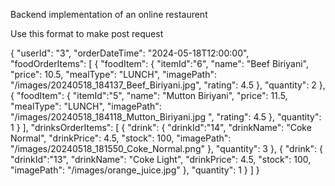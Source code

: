 Backend implementation of an online restaurent



Use this format to make post request

{
  "userId": "3",
  "orderDateTime": "2024-05-18T12:00:00",
  "foodOrderItems": [
    {
      "foodItem": {
        "itemId":"6",
        "name": "Beef Biriyani",
        "price": 10.5,
        "mealType": "LUNCH",
        "imagePath": "/images/20240518_184137_Beef_Biriyani.jpg",
        "rating": 4.5
      },
      "quantity": 2
    },
    {
      "foodItem": {
          "itemId":"5",
        "name": "Mutton Biriyani",
        "price": 11.5,
        "mealType": "LUNCH",
        "imagePath": "/images/20240518_184118_Mutton_Biriyani.jpg ",
        "rating": 4.5
      },
      "quantity": 1
    }
  ],
  "drinksOrderItems": [
    {
      "drink": {
        "drinkId":"14",
        "drinkName": "Coke Normal",
        "drinkPrice": 4.5,
        "stock": 100,
        "imagePath": "/images/20240518_181550_Coke_Normal.png"
      },
      "quantity": 3
    },
    {
      "drink": {
        "drinkId":"13",
        "drinkName": "Coke Light",
        "drinkPrice": 4.5,
        "stock": 100,
        "imagePath": "/images/orange_juice.jpg"
      },
      "quantity": 1
    }
  ]
}

